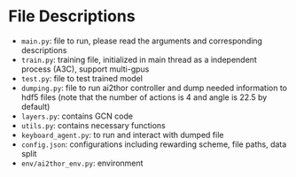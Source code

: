 # File Descriptions

- `main.py`: file to run, please read the arguments and corresponding descriptions
- `train.py`: training file, initialized in main thread as a independent process (A3C), support multi-gpus
- `test.py`: file to test trained model
- `dumping.py`: file to run ai2thor controller and dump needed information to hdf5 files (note that the number of actions is 4 and angle is 22.5 by default)
- `layers.py`: contains GCN code
- `utils.py`: contains necessary functions
- `keyboard_agent.py`: to run and interact with dumped file 
- `config.json`: configurations including rewarding scheme, file paths, data split
- `env/ai2thor_env.py`: environment
